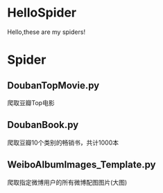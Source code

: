 # HelloSpider
Hello,these are my spiders!

# Spider
## DoubanTopMovie.py

爬取豆瓣Top电影

## DoubanBook.py

爬取豆瓣10个类别的畅销书，共计1000本

## WeiboAlbumImages_Template.py

爬取指定微博用户的所有微博配图图片(大图)


